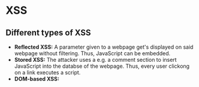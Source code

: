 # XSS

## Different types of XSS

* **Reflected XSS:** A parameter given to a webpage get's displayed on said webpage without filtering. Thus, JavaScript can be embedded.
* **Stored XSS:** The attacker uses a e.g. a comment section to insert JavaScript into the databse of the webpage. Thus, every user clickong on a link executes a script.
* **DOM-based XSS:** 

